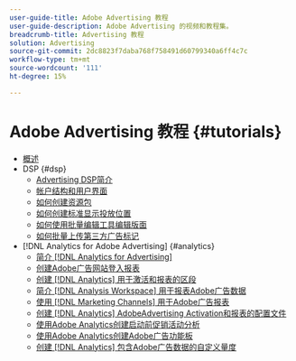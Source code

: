```yaml
---
user-guide-title: Adobe Advertising 教程
user-guide-description: Adobe Advertising 的视频和教程集。
breadcrumb-title: Advertising 教程
solution: Advertising
source-git-commit: 2dc8823f7daba768f758491d60799340a6ff4c7c
workflow-type: tm+mt
source-wordcount: '111'
ht-degree: 15%

---
```



# Adobe Advertising 教程 {#tutorials}

+ [概述](overview.md)
+ DSP {#dsp}
   + [Advertising DSP简介](/help/dsp/intro.md)
   + [帐户结构和用户界面](/help/dsp/ui.md)
   + [如何创建资源包](/help/dsp/package-create.md)
   + [如何创建标准显示投放位置](/help/dsp/placement-create.md)
   + [如何使用批量编辑工具编辑版面](/help/dsp/bulk-edit-placement-tools.md)
   + [如何批量上传第三方广告标记](/help/dsp/bulk-upload-third-party-ad-tags.md)
+ [!DNL Analytics for Adobe Advertising] {#analytics}
   + [简介 [!DNL Analytics for Advertising]](/help/integrations/analytics/intro-a4adc.md)
   + [创建Adobe广告网站登入报表](/help/integrations/analytics/analytics-site-entry-a4adc.md)
   + [创建 [!DNL Analytics] 用于激活和报表的区段](/help/integrations/analytics/analytics-segments-a4adc.md)
   + [简介 [!DNL Analysis Workspace] 用于报表Adobe广告数据](/help/integrations/analytics/analytics-analysis-workspace-a4adc.md)
   + [使用 [!DNL Marketing Channels] 用于Adobe广告报表](/help/integrations/analytics/analytics-reporting-a4adc.md)
   + [创建 [!DNL Analytics] AdobeAdvertising Activation和报表的配置文件](/help/integrations/analytics/analytics-profiles-a4adc.md)
   + [使用Adobe Analytics创建启动前促销活动分析](/help/integrations/analytics/analytics-pre-launch-a4adc.md)
   + [使用Adobe Analytics创建Adobe广告功能板](/help/integrations/analytics/analytics-dashboards-a4adc.md)
   + [创建 [!DNL Analytics] 包含Adobe广告数据的自定义量度](/help/integrations/analytics/analytics-custom-metrics-a4adc.md)

<!-- Add to DSP chapter once the videos are complete:
  + [How to Create a Placement](/help/dsp/placement-create.md)
  + [Placement Targeting Capabilities](/help/dsp/placement-targeting.md)
  + [Audience Libraries and Applying Behavioral Targeting](/help/dsp/audience-libraries.md)
-->

<!-- If I move the "Analytics for Advertising chapter into a larger Integrations chapter, then I'll need to set up redirects by copying a CSV file into this repo and populating it for those legacy file names. -->